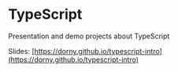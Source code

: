 # TypeScript

Presentation and demo projects about TypeScript

Slides: [https://dorny.github.io/typescript-intro](https://dorny.github.io/typescript-intro)
